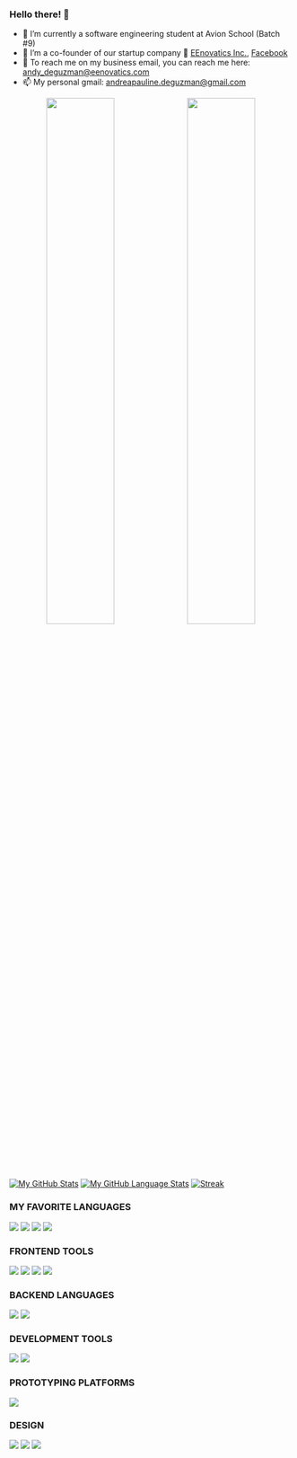 ### Hello there! 👋

- 🔭 I’m currently a software engineering student at Avion School (Batch #9)
- 🌱 I’m a co-founder of our startup company 🚀 [EEnovatics Inc.](http://eenovatics.com/), [Facebook](https://www.facebook.com/EEnovatics)
- 💬 To reach me on my business email, you can reach me here: andy_deguzman@eenovatics.com
- 📫 My personal gmail: andreapauline.deguzman@gmail.com

<p align="center">
<img width="49%" heigth="100%" style="display:inline" align="center" src="https://github-readme-stats.vercel.app/api?username=mumble-07&show_icons=true&line_height=27&count_private=true&theme=dark&card_width=300&include_all_commits=true" />

<img width="49%" heigth="100%" style="display:inline" align="center" src="https://github-readme-stats.vercel.app/api/top-langs/?username=mumble-07&theme=dark&langs_count=10&layout=compact" />

[![My GitHub Stats](https://github-readme-stats.vercel.app/api/?username=mumble-07&count_private=true&theme=tokyonight&showicons=true)]()
[![My GitHub Language Stats](https://github-readme-stats.vercel.app/api/top-langs/?username=mumble-07&langs_count=5&theme=tokyonight)]()
[![Streak](https://github-readme-streak-stats.herokuapp.com/?user=mumble-07)]()

</p>

[//]: # "IMG SHIELDS FROM: https://github.com/alexandresanlim/Badges4-README.md-Profile"

### MY FAVORITE LANGUAGES

<p>
  <img src="https://img.shields.io/badge/javascript-%23F7DF1E.svg?&style=for-the-badge&logo=javascript&logoColor=black">
  <img src="https://img.shields.io/badge/Ruby%20-C21325?logo=ruby&logoColor=white&style=for-the-badge" />
  <img src="https://img.shields.io/badge/rails%20-%23FF2D20.svg?&style=for-the-badge&logo=ruby-on-rails&logoColor=white">
  <img src="	https://img.shields.io/badge/Python-3776AB?style=for-the-badge&logo=python&logoColor=white">
</p>

### FRONTEND TOOLS

<p>
  <img src = "https://img.shields.io/badge/HTML5-E34F26?style=for-the-badge&logo=html5&logoColor=white"> 
  <img src = "https://img.shields.io/badge/css-%23239120.svg?&style=for-the-badge&logo=css3&logoColor=white">
  <img src="https://img.shields.io/badge/sass%20-%23CC6699.svg?&style=for-the-badge&logo=sass&logoColor=white">
  <img src="https://img.shields.io/badge/bootstrap%20-%23563D7C.svg?&style=for-the-badge&logo=bootstrap&logoColor=white">
<p>

### BACKEND LANGUAGES

<p>
  <img src="https://img.shields.io/badge/Ruby%20-C21325?logo=ruby&logoColor=white&style=for-the-badge" />
  <img src="https://img.shields.io/badge/rails%20-%23FF2D20.svg?&style=for-the-badge&logo=ruby-on-rails&logoColor=white">
    
<p>

### DEVELOPMENT TOOLS

<p>
  <img src="https://img.shields.io/badge/Git%20-F05032?logo=git&logoColor=white&style=for-the-badge" />
  <img src="https://img.shields.io/badge/github-%23100000.svg?&style=for-the-badge&logo=github&logoColor=white">
<p>

### PROTOTYPING PLATFORMS

<p>
  <img src="https://img.shields.io/badge/Raspberry%20Pi-A22846?style=for-the-badge&logo=Raspberry%20Pi&logoColor=white" />
<p>

### DESIGN

<p>
  <img src="https://img.shields.io/badge/Figma-F24E1E?style=for-the-badge&logo=figma&logoColor=white" />
  <img src="https://img.shields.io/badge/Adobe%20Illustrator-FF9A00?style=for-the-badge&logo=adobe%20illustrator&logoColor=white" />
  <img src="https://img.shields.io/badge/Canva-%2300C4CC.svg?&style=for-the-badge&logo=Canva&logoColor=white" />
<p>
